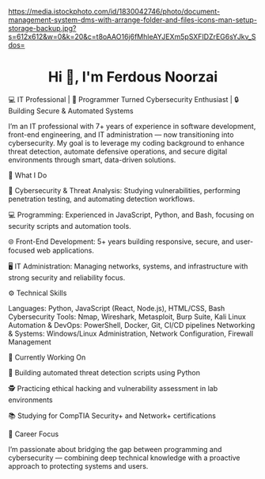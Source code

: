 https://media.istockphoto.com/id/1830042746/photo/document-management-system-dms-with-arrange-folder-and-files-icons-man-setup-storage-backup.jpg?s=612x612&w=0&k=20&c=t8oAAO16j6fMhleAYJEXm5pSXFIDZrEG6sYJkv_Sdos=
<h1 align="center">Hi 👋, I'm Ferdous Noorzai</h1>
💻 IT Professional | 🧠 Programmer Turned Cybersecurity Enthusiast | 🔒 Building Secure & Automated Systems

I’m an IT professional with 7+ years of experience in software development, front-end engineering, and IT administration — now transitioning into cybersecurity. My goal is to leverage my coding background to enhance threat detection, automate defensive operations, and secure digital environments through smart, data-driven solutions.

🧩 What I Do

🔐 Cybersecurity & Threat Analysis: Studying vulnerabilities, performing penetration testing, and automating detection workflows.

💻 Programming: Experienced in JavaScript, Python, and Bash, focusing on security scripts and automation tools.

🌐 Front-End Development: 5+ years building responsive, secure, and user-focused web applications.

🖥️ IT Administration: Managing networks, systems, and infrastructure with strong security and reliability focus.

⚙️ Technical Skills

Languages: Python, JavaScript (React, Node.js), HTML/CSS, Bash
Cybersecurity Tools: Nmap, Wireshark, Metasploit, Burp Suite, Kali Linux
Automation & DevOps: PowerShell, Docker, Git, CI/CD pipelines
Networking & Systems: Windows/Linux Administration, Network Configuration, Firewall Management

🚀 Currently Working On

🧰 Building automated threat detection scripts using Python

🕵️ Practicing ethical hacking and vulnerability assessment in lab environments

📚 Studying for CompTIA Security+ and Network+ certifications

🧠 Career Focus

I’m passionate about bridging the gap between programming and cybersecurity — combining deep technical knowledge with a proactive approach to protecting systems and users.
